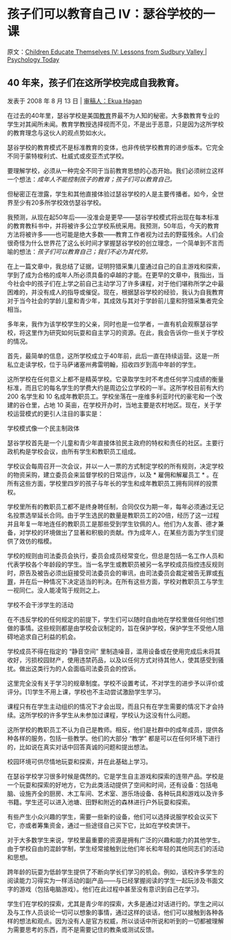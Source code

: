 # 孩子们可以教育自己 IV：瑟谷学校的一课

原文：[Children Educate Themselves IV: Lessons from Sudbury Valley | Psychology Today](https://www.psychologytoday.com/us/blog/freedom-learn/200808/children-educate-themselves-iv-lessons-sudbury-valley)

## 40 年来，孩子们在这所学校完成自我教育。

发表于 2008 年 8 月 13 日 | [审稿人：Ekua Hagan](https://www.psychologytoday.com/us/docs/editorial-process)

在过去的40年里，瑟谷学校是美国[教育](https://www.psychologytoday.com/us/basics/education)界最不为人知的秘密。大多数教育专业的学生对其闻所未闻。教育学教授选择视而不见，不是出于恶意，只是因为这所学校的教育理念与这伙人的观点势如水火。

瑟谷学校的教育模式不是标准教育的变体，也非传统学校教育的进步版本。它完全不同于蒙特梭利式、杜威式或皮亚杰式学校。

要理解学校，必须从一种完全不同于当前教育思想的心态开始。我们必须树立这样一个想法：*成年人不能控制孩子的教育；孩子们可以教育自己。*

但秘密正在泄露，学生和其他直接体验过瑟谷学校的人是主要传播者。如今，全世界至少有20多所学校效仿瑟谷学校。

我预测，从现在起50年后——没准会是更早——瑟谷学校模式将出现在每本标准的教育教科书中，并将被许多公立学校系统采用。我预测，50年后，今天的教育方法将被许多——也可能是绝大多数——教育工作者视为过去的野蛮残余。人们会很奇怪为什么世界花了这么长时间才掌握瑟谷学校的创立理念，一个简单到不言而喻的想法：*孩子们可以教育自己；我们不必为其代劳。*

在上一篇文章中，我总结了证据，证明狩猎采集儿童通过自己的自主游戏和探索，学到了成为合格的成年人所必须具备的卓越的才能。在更早的文章中，我指出，当今社会中的孩子们在上学之前自己主动学习了许多课程，对于他们堪称所学之中最困难的，并没有成人的指导或催促。现在，根据瑟谷学校的经验，我认为自我教育对于当今社会的学龄儿童和青少年，其成效与其对于学龄前儿童和狩猎采集者完全相当。

多年来，我作为该学校学生的父亲，同时也是一位学者，一直有机会观察瑟谷学校，将这里作为研究如何玩耍和自主学习的资源。在此，我会告诉你一些关于学校的情况。

首先，最简单的信息，这所学校成立于40年前，此后一直在持续运营。这是一所私立走读学校，位于马萨诸塞州弗雷明翰，招收四岁到高中年龄的学生。

这所学校在任何意义上都不是精英学校。它录取学生时不考虑任何学习成绩的衡量标准，而且它的每名学生的学费大约是周边公立学校的一半。这所学校目前有大约 200 名学生和 10 名成年教职员工。学校坐落在一座维多利亚时代的豪宅和一个改建的谷仓里，占地 10 英亩，在学校开办时，当地主要是农村地区。现在，关于学校运营模式的更引人注目的事实是：

学校模式像一个民主制政体

瑟谷学校首先是一个儿童和青少年直接体验民主政府的特权和责任的社区。主要行政机构是学校会议，由所有学生和教职员工组成。

学校议会每周召开一次会议，并以一人一票的方式制定学校的所有规则，决定学校的物资采购，建立委员会来监督学校的日常运作，以及 * 雇佣和解雇员工 * 。在所有这些方面，学校里四岁的孩子与年长的学生和成年教职员工拥有同样的投票权。

学校里所有的教职员工都不是终身聘任制，合同仅仅为期一年，每年必须通过无记名投票选举延长合同。由于学生选民的数量是教职员工的20倍，经历了这一过程并且年复一年地连任的教职员工是那些受到学生钦佩的人。他们为人友善、德才兼备，对学校的环境做出了显著和积极的贡献。作为成年人，在某些方面为学生们提供了效仿的楷模。

学校的规则由司法委员会执行，委员会成员经常变化，但总是包括一名工作人员和代表学校各个年龄段的学生。当一名学生或教职员被另一名学校成员指控违反规则时，原告及被告必须出庭接受司法委员会的审讯，由司法委员会裁定被告无罪或[有罪](https://www.psychologytoday.com/us/basics/guilt)，并在后一种情况下决定适当的判决。在所有这些方面，学校对教职员工与学生一视同仁。没人能凌驾于规则之上。

学校不会干涉学生的活动

在不违反学校的任何规定的前提下，学生们可以随时自由地在学校里做任何他们想做的事情。这些规则都是由学校会议制定的，旨在保护学校，保护学生不受他人阻碍地追求自己利益的机会。

学校成员不得在指定的 “静音空间” 里制造噪音，滥用设备或在使用完成后未将其收好，污损校园财产，使用违禁药品，以及以任何方式对待其他人，使其感受到骚扰。做出这类行为的人会面临司法委员会的控诉。

这里完全没有关于学习的规章制度。学校不设置考试，不对学生的进步予以评价或评分。[1]学生不用上课，学校也不主动尝试激励学生学习。

课程只有在学生主动组织的情况下才会出现，而且只有在学生需要的情况下才会持续。这所学校的许多学生从未参加过课程，学校认为这没有什么问题。

这所学校的教职员工不认为自己是教师。相反，他们是社群中的成年成员，提供各种各样的服务，包括一些教学。他们的大部分 “教学” 都是可以在任何环境下进行的，比如说在真实对话中回答真诚的问题和提出想法。

校园环境可供尽情地玩耍和探索，并在此基础上学习。

在瑟谷学校学习很多时候是偶然的。它是学生自主游戏和探索的连带产品。学校是一个玩耍和探索的好地方，它为此类活动提供了空间和时间，还有设备：包括电脑、设施齐全的厨房、木工车间、艺术室、游乐场设备、各种玩具和游戏以及许多书籍。学生还可以进入池塘、田野和附近的森林进行户外玩耍和探索。

有些产生小众兴趣的学生，需要一些新的设备，他们可以选择说服学校会议买下它，亦或者筹集资金，通过一些途径自己买下它，比如在学校卖饼干。

对于大多数学生来说，学校里最重要的资源是拥有广泛的兴趣和能力的其他学生。由于学校自由的混龄学制，学生经常接触到比他们年长和年轻的其他同志们的活动和思想。

跨年龄的玩耍为低龄学生提供了不断向学长们学习的机会。例如，该校许多学生的阅读能力习得实为一样活动的副产品——与已经掌握阅读的学生一起玩涉及书面文字的游戏（包括电脑游戏）。他们在此过程中甚至没有意识到自己在学习。

学生们在学校的探索，尤其是青少年的探索，大多是通过对话进行的。学生之间以及与工作人员谈论一切可以想象的事情，通过这样的谈话，他们可以接触到各种各样的想法和观点。因为没有人是官方权威，所以谈话中所说和听到的一切都被理解为需要思考的东西，而不是需要记住的教条或测试反馈。
